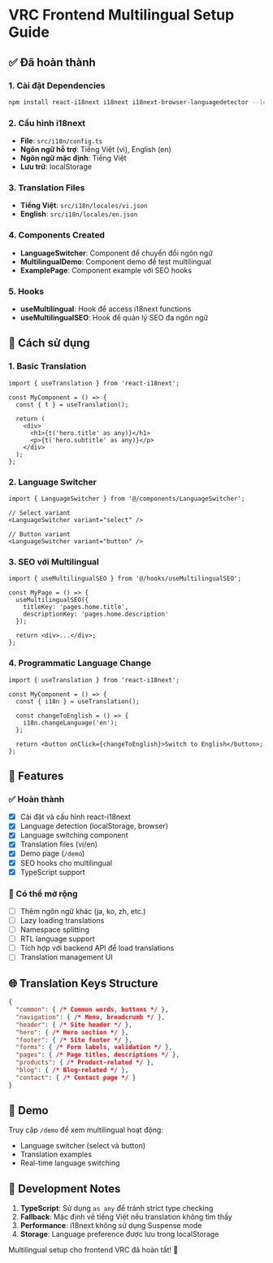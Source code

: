 # VRC Frontend Multilingual Setup Guide

## ✅ Đã hoàn thành

### 1. Cài đặt Dependencies
```bash
npm install react-i18next i18next i18next-browser-languagedetector --legacy-peer-deps
```

### 2. Cấu hình i18next
- **File**: `src/i18n/config.ts`
- **Ngôn ngữ hỗ trợ**: Tiếng Việt (vi), English (en)
- **Ngôn ngữ mặc định**: Tiếng Việt
- **Lưu trữ**: localStorage

### 3. Translation Files
- **Tiếng Việt**: `src/i18n/locales/vi.json`
- **English**: `src/i18n/locales/en.json`

### 4. Components Created
- **LanguageSwitcher**: Component để chuyển đổi ngôn ngữ
- **MultilingualDemo**: Component demo để test multilingual
- **ExamplePage**: Component example với SEO hooks

### 5. Hooks
- **useMultilingual**: Hook để access i18next functions
- **useMultilingualSEO**: Hook để quản lý SEO đa ngôn ngữ

## 📖 Cách sử dụng

### 1. Basic Translation
```tsx
import { useTranslation } from 'react-i18next';

const MyComponent = () => {
  const { t } = useTranslation();
  
  return (
    <div>
      <h1>{t('hero.title' as any)}</h1>
      <p>{t('hero.subtitle' as any)}</p>
    </div>
  );
};
```

### 2. Language Switcher
```tsx
import { LanguageSwitcher } from '@/components/LanguageSwitcher';

// Select variant
<LanguageSwitcher variant="select" />

// Button variant  
<LanguageSwitcher variant="button" />
```

### 3. SEO với Multilingual
```tsx
import { useMultilingualSEO } from '@/hooks/useMultilingualSEO';

const MyPage = () => {
  useMultilingualSEO({
    titleKey: 'pages.home.title',
    descriptionKey: 'pages.home.description'
  });
  
  return <div>...</div>;
};
```

### 4. Programmatic Language Change
```tsx
import { useTranslation } from 'react-i18next';

const MyComponent = () => {
  const { i18n } = useTranslation();
  
  const changeToEnglish = () => {
    i18n.changeLanguage('en');
  };
  
  return <button onClick={changeToEnglish}>Switch to English</button>;
};
```

## 🎯 Features

### ✅ Hoàn thành
- [x] Cài đặt và cấu hình react-i18next
- [x] Language detection (localStorage, browser)
- [x] Language switching component
- [x] Translation files (vi/en)
- [x] Demo page (`/demo`)
- [x] SEO hooks cho multilingual
- [x] TypeScript support

### 🔄 Có thể mở rộng
- [ ] Thêm ngôn ngữ khác (ja, ko, zh, etc.)
- [ ] Lazy loading translations
- [ ] Namespace splitting
- [ ] RTL language support
- [ ] Tích hợp với backend API để load translations
- [ ] Translation management UI

## 🌐 Translation Keys Structure

```json
{
  "common": { /* Common words, buttons */ },
  "navigation": { /* Menu, breadcrumb */ },
  "header": { /* Site header */ },
  "hero": { /* Hero section */ },
  "footer": { /* Site footer */ },
  "forms": { /* Form labels, validation */ },
  "pages": { /* Page titles, descriptions */ },
  "products": { /* Product-related */ },
  "blog": { /* Blog-related */ },
  "contact": { /* Contact page */ }
}
```

## 🎨 Demo

Truy cập `/demo` để xem multilingual hoạt động:
- Language switcher (select và button)
- Translation examples
- Real-time language switching

## 🔧 Development Notes

1. **TypeScript**: Sử dụng `as any` để tránh strict type checking
2. **Fallback**: Mặc định về tiếng Việt nếu translation không tìm thấy
3. **Performance**: i18next không sử dụng Suspense mode
4. **Storage**: Language preference được lưu trong localStorage

Multilingual setup cho frontend VRC đã hoàn tất! 🎉
